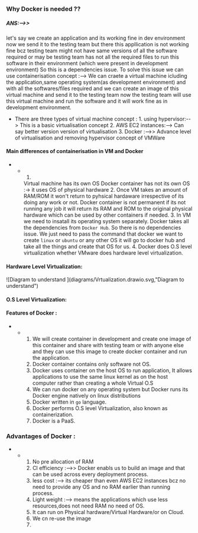 ### Why Docker is needed ??
##### ANS:-->>
let's say we create an application and its working fine in dev environment now we send it to the testing team but there this appllication is not working fine bcz testing team might not have same versions of all the software required or may be testing team has not all the required files to run this software in their environment (which were present in development environment)
So this is a dependencies issue.
To solve this issue we can use containerisation concept :--> We can craete a virtual machine icluding the application,same operating system(as development environment) and with all the softwares/files required and we can create an image of this virtual machine and send it to the testing team now the testing team will use this virtual machine and run the software and it will work fine as in development environment.
* There are three types of virtual machine concept :
      1. using hypervisor:--> This is a basic virtualisation concept
      2. AWS EC2 instances:--> Can say better version version of virtualisation
      3. Docker :-->> Advance level of virtualisation and removing hypervisor concept of VMWare
#### Main differences of containerisation in VM and Docker
* *  1. 
      Virtual machine has its own OS
      Docker container has not its own OS :-> it uses OS of physical hardware
     2. 
       Once VM takes an amount of RAM/ROM it won't return to pyhsical hardaware irrespective of its doing any work or not.
       Docker container is not permanent if its not running any job it will return its RAM and ROM to the original physical hardware which can be used by other containers if needed.
     3. 
       In VM we need to insatall its operating system separately.
       Docker takes all the dependencies from `Docker Hub`. So there is no dependencies issue. We just need to pass the command that docker we want to create `linux` or `ubuntu` or any other OS it will go to docker hub and take all the things and create that OS for us.
     4. 
       Docker does O.S level virtualization whether VMware does hardware level virtualization.  

#### Hardware Level Virtualization:

![Diagram to understand ](diagrams/Vrtualization.drawio.svg,"Diagram to understand")





#### O.S Level Virtualization:


#### Features of Docker :
* *   
     1. We will create container in development and create one image of this container and share with   testing team or with anyone else and they can use this image to create docker container and run the application.
     2. Docker container contains only software not OS.
     3. Docker uses container on the host OS to run application, It allows applications to use the same linux kernel as on the host computer rather than creating a whole Virtual O.S
     4. We can run docker on any operating system but Docker runs its Docker engine natively on linux distributions
     5. Docker written in `go` language.
     6. Docker performs O.S level Virtualization, also known as containerization.
     7. Docker is a PaaS. 
### Advantages of Docker :
* * 
    1. No pre allocation of RAM
    2. CI efficiency :-->> Docker enabls us to build an image and that can be used across every deployment process.
    3. less cost :--> its cheaper than even AWS EC2 instances bcz no need to provide any OS and no RAM earlier than running process.
    4. Light weight :--> means the applications which use less resources,does not need RAM no need of OS. 
    5. It can run on Physical hardware/Virtual Hardware/or on Cloud.
    6. We cn re-use the image
    7. 


                                          